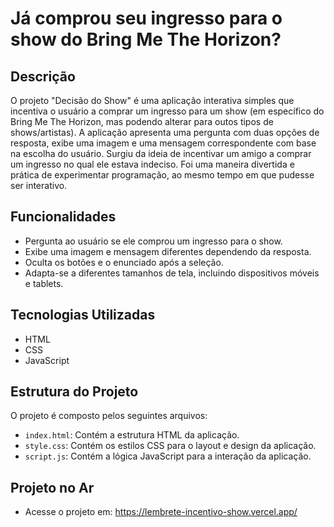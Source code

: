 # Já comprou seu ingresso para o show do Bring Me The Horizon?

## Descrição

O projeto "Decisão do Show" é uma aplicação interativa simples que incentiva o usuário a comprar um ingresso para um show (em específico do Bring Me The Horizon, mas podendo alterar para outos tipos de shows/artistas). A aplicação apresenta uma pergunta com duas opções de resposta, exibe uma imagem e uma mensagem correspondente com base na escolha do usuário.
Surgiu da ideia de incentivar um amigo a comprar um ingresso no qual ele estava indeciso. Foi uma maneira divertida e prática de experimentar programação, ao mesmo tempo em que pudesse ser interativo.


## Funcionalidades

- Pergunta ao usuário se ele comprou um ingresso para o show.
- Exibe uma imagem e mensagem diferentes dependendo da resposta.
- Oculta os botões e o enunciado após a seleção.
- Adapta-se a diferentes tamanhos de tela, incluindo dispositivos móveis e tablets.

## Tecnologias Utilizadas

- HTML
- CSS
- JavaScript

## Estrutura do Projeto

O projeto é composto pelos seguintes arquivos:

- `index.html`: Contém a estrutura HTML da aplicação.
- `style.css`: Contém os estilos CSS para o layout e design da aplicação.
- `script.js`: Contém a lógica JavaScript para a interação da aplicação.

## Projeto no Ar
- Acesse o projeto em: https://lembrete-incentivo-show.vercel.app/
